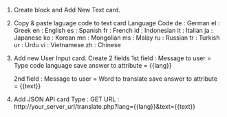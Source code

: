 1. Create block and Add New Text card.
2. Copy & paste laguage code to text card
  Language Code
    de : German 
    el : Greek 
    en : English 
    es : Spanish 
    fr : French 
    id : Indonesian
    it : Italian 
    ja : Japanese 
    ko : Korean 
    mn : Mongolian 
    ms : Malay 
    ru : Russian 
    tr : Turkish 
    ur : Urdu 
    vi : Vietnamese 
    zh : Chinese
3. Add new User Input card. Create 2 fields
    1st field : 
     Message to user = Type code language
     save answer to attribute = {{lang}}
     
    2nd field : 
     Message to user = Word to translate
     save answer to attribute = {{text}}
4. Add JSON API card
     Type : GET
     URL : http://your_server_url/translate.php?lang={{lang}}&text={{text}}
